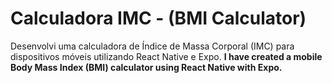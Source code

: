 # Calculadora IMC - (BMI Calculator)
Desenvolvi uma calculadora de Índice de Massa Corporal (IMC) para dispositivos móveis utilizando React Native e Expo.
**I have created a mobile Body Mass Index (BMI) calculator using React Native with Expo.**
